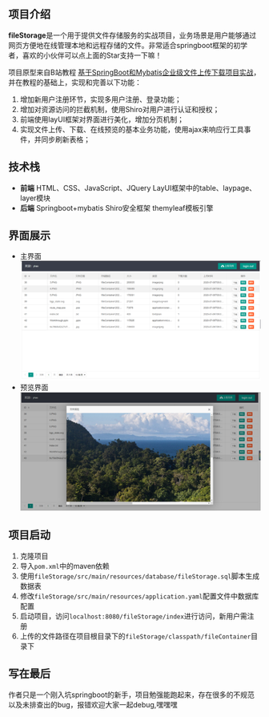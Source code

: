 ## 项目介绍
**fileStorage**是一个用于提供文件存储服务的实战项目，业务场景是用户能够通过网页方便地在线管理本地和远程存储的文件。非常适合springboot框架的初学者，喜欢的小伙伴可以点上面的Star支持一下嘛！

项目原型来自B站教程 [基于SpringBoot和Mybatis企业级文件上传下载项目实战](https://www.bilibili.com/video/BV1764y1u7gn)，并在教程的基础上，实现和完善以下功能：
1. 增加新用户注册环节，实现多用户注册、登录功能；
2. 增加对资源访问的拦截机制，使用Shiro对用户进行认证和授权；
3. 前端使用layUI框架对界面进行美化，增加分页机制；
4. 实现文件上传、下载、在线预览的基本业务功能，使用ajax来响应行工具事件，并同步刷新表格；

## 技术栈
- **前端**
  HTML、CSS、JavaScript、JQuery
  LayUI框架中的table、laypage、layer模块
- **后端**
  Springboot+mybatis
  Shiro安全框架
  themyleaf模板引擎

## 界面展示
- 主界面
  ![fileIndex](doc/img/fileList.PNG)
- 预览界面
  ![preview](doc/img/preview.PNG)

## 项目启动
1. 克隆项目
2. 导入`pom.xml`中的maven依赖
3. 使用`fileStorage/src/main/resources/database/fileStorage.sql`脚本生成数据表
4. 修改`fileStorage/src/main/resources/application.yaml`配置文件中数据库配置
5. 启动项目，访问`localhost:8080/fileStorage/index`进行访问，新用户需注册
6. 上传的文件路径在项目根目录下的`fileStorage/classpath/fileContainer`目录下

## 写在最后
作者只是一个刚入坑springboot的新手，项目勉强能跑起来，存在很多的不规范以及未排查出的bug，报错欢迎大家一起debug,嘿嘿嘿
  


